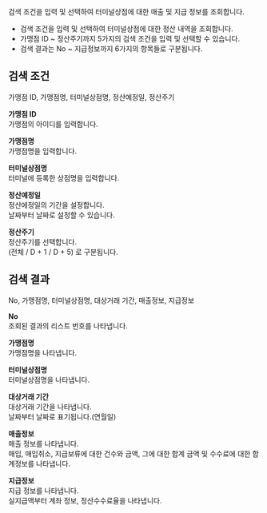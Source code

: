 검색 조건을 입력 및 선택하여 터미널상점에 대한 매출 및 지급 정보를 조회합니다.

- 검색 조건을 입력 및 선택하여 터미널상점에 대한 정산 내역을 조회합니다.
- 가맹점 ID ~ 정산주기까지 5가지의 검색 조건을 입력 및 선택할 수 있습니다.
- 검색 결과는 No ~ 지급정보까지 6가지의 항목들로 구분됩니다.




## 검색 조건
가맹점 ID, 가맹점명, 터미널상점명, 정산예정일, 정산주기

**가맹점 ID**
<br>가맹점의 아이디를 입력합니다.

**가맹점명**
<br>가맹점명을 입력합니다.

**터미널상점명**
<br>터미널에 등록한 상점명을 입력합니다.

**정산예정일**
<br>정산에정일의 기간을 설정합니다.
<br>날짜부터 날짜로 설정할 수 있습니다.

**정산주기**
<br>정산주기를 선택합니다.
<br>(전체 / D + 1 / D + 5) 로 구분됩니다.


## 검색 결과
No, 가맹점명, 터미널상점명, 대상거래 기간, 매출정보, 지급정보

**No**
<br>조회된 결과의 리스트 번호를 나타냅니다.

**가맹점명**
<br>가맹점명을 나타냅니다.

**터미널상점명**
<br>터미널상점명을 나타냅니다.

**대상거래 기간**
<br>대상거래 기간을 나타냅니다.
<br>날짜부터 날짜로 표기됩니다.(연월일)

**매출정보**
<br>매출 정보를 나타냅니다.
<br>매입, 매입취소, 지급보류에 대한 건수와 금액, 그에 대한 합계 금액 및 수수료에 대한 합계정보를 나타냅니다.

**지급정보**
<br>지급 정보를 나타냅니다.
<br>실지급액부터 계좌 정보, 정산수수료율을 나타냅니다.
